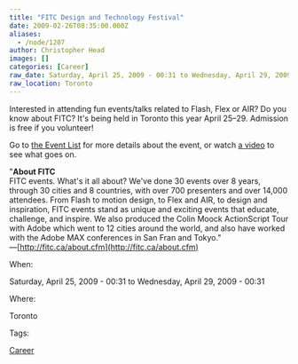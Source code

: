 ```yaml
---
title: "FITC Design and Technology Festival"
date: 2009-02-26T08:35:00.000Z
aliases:
  - /node/1207
author: Christopher Head
images: []
categories: [Career]
raw_date: Saturday, April 25, 2009 - 00:31 to Wednesday, April 29, 2009 - 00:31
raw_location: Toronto
---
```


Interested in attending fun events/talks related to Flash, Flex or AIR? Do you know about FITC? It's being held in Toronto this year April 25–29. Admission is free if you volunteer!

Go to [the Event List](http://fitc.ca/event_list.cfm) for more details about the event, or watch [a video](http://fitc.ca/video/2008/toronto/FITCTO08_full_video.html) to see what goes on.

"**About FITC** \
FITC events. What's it all about? We've done 30 events over 8 years, through 30 cities and 8 countries, with over 700 presenters and over 14,000 attendees. From Flash to motion design, to Flex and AIR, to design and inspiration, FITC events stand as unique and exciting events that educate, challenge, and inspire. We also produced the Colin Moock ActionScript Tour with Adobe which went to 12 cities around the world, and also have worked with the Adobe MAX conferences in San Fran and Tokyo." \
—[http://fitc.ca/about.cfm](http://fitc.ca/about.cfm)

When: 

Saturday, April 25, 2009 - 00:31 to Wednesday, April 29, 2009 - 00:31

Where: 

Toronto

Tags: 

[Career](/career)
